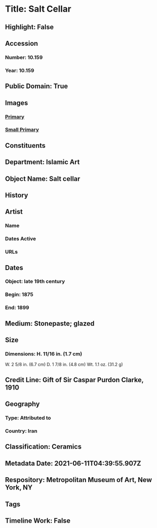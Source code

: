 # Title: Salt Cellar
## Highlight: False
## Accession
### Number: 10.159
### Year: 10.159
## Public Domain: True
## Images
### [Primary](https://images.metmuseum.org/CRDImages/is/original/sf10-159a.jpg)
### [Small Primary](https://images.metmuseum.org/CRDImages/is/web-large/sf10-159a.jpg)
## Constituents
## Department: Islamic Art
## Object Name: Salt cellar
## History
## Artist
### Name
### Dates Active
### URLs
## Dates
### Object: late 19th century
### Begin: 1875
### End: 1899
## Medium: Stonepaste; glazed
## Size
### Dimensions: H. 11/16 in. (1.7 cm)
W. 2 5/8 in. (6.7 cm)
D. 1 7/8 in. (4.8 cm)
Wt. 1.1 oz. (31.2 g)
## Credit Line: Gift of Sir Caspar Purdon Clarke, 1910
## Geography
### Type: Attributed to
### Country: Iran
## Classification: Ceramics
## Metadata Date: 2021-06-11T04:39:55.907Z
## Respository: Metropolitan Museum of Art, New York, NY
## Tags
## Timeline Work: False